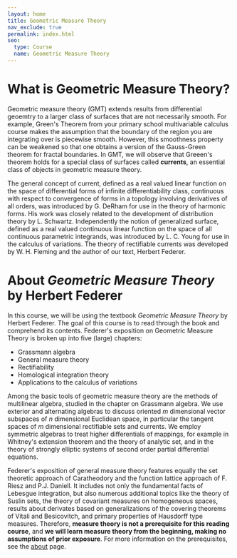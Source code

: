```yaml
---
layout: home
title: Geometric Measure Theory
nav_exclude: true
permalink: index.html
seo:
  type: Course
  name: Geometric Measure Theory
---
```


# What is Geometric Measure Theory?

Geometric measure theory (GMT) extends results from differential geoemtry to a larger class of surfaces that are not necessarily smooth. For example, Green's Theorem from your primary school multivariable calculus course makes the assumption that the boundary of the region you are integrating over is piecewise smooth. However, this smoothness property can be weakened so that one obtains a version of the Gauss-Green theorem for fractal boundaries. In GMT, we will observe that Greeen's theorem holds for a special class of surfaces called **currents**, an essential class of objects in geometric measure theory. 

The general concept of current, defined as a real valued linear function on the space of differential forms of infinite differentiability class, continuous with respect to convergence of forms in a topology involving derivatives of all orders, was introduced by G. DeRham for use in the theory of harmonic forms. His work was closely related to the development of distribution theory by L. Schwartz. Independently the notion of generalized surface, defined as a real valued continuous linear function on the space of all continuous parametric integrands, was introduced by L. C. Young for use in the calculus of variations. The theory of rectifiable currents was developed by W. H. Fleming and the author of our text, Herbert Federer. 


# About *Geometric Measure Theory* by Herbert Federer

In this course, we will be using the textbook *Geometric Measure Theory* by Herbert Federer. The goal of this course is to read through the book and comprehend its contents. Federer's exposition on Geometric Measure Theory is broken up into five (large) chapters:

- Grassmann algebra
- General measure theory
- Rectifiability
- Homological integration theory
- Applications to the calculus of variations

Among the basic tools of geometric measure theory are the methods of multilinear algebra, studied in the chapter on Grassmann algebra. We use exterior and alternating algebras to discuss oriented *m* dimensional vector subspaces of *n* dimensional Euclidean space, in particular the tangent spaces of *m* dimensional rectifiable sets and currents. We employ symmetric algebras to treat higher differentials of mappings, for example in Whitney's extension theorem and the theory of analytic set, and in
the theory of strongly elliptic systems of second order partial differential equations.  

Federer's exposition of general measure theory features equally the set theoretic approach of Caratheodory and the function lattice approach of F. Riesz and P.J. Daniell. It includes not only the fundamental facts of Lebesgue integration, but also numerous additional topics like the theory of Suslin sets, the theory of covariant measures on homogeneous spaces, results about derivates based on generalizations of the covering theorems of Vitali and Besicovitch, and primary properties of Hausdorff type measures. Therefore, **measure theory is not a prerequisite for this reading course**, and **we will learn measure theory from the beginning, making no assumptions of prior exposure**. For more information on the prerequisites, see the [about](about.md) page. 

